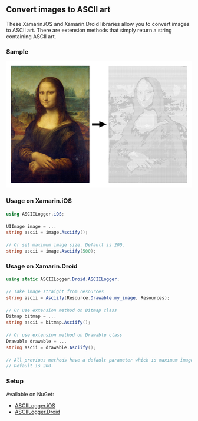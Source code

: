 ## Convert images to ASCII art

These Xamarin.iOS and Xamarin.Droid libraries allow you to convert images to ASCII art. There are extension methods that simply return a string containing ASCII art.

### Sample

![](etc/images/sample.jpg)

### Usage on Xamarin.iOS

```c#
using ASCIILogger.iOS;

UIImage image = ...
string ascii = image.Asciify();

// Or set maximum image size. Default is 200.
string ascii = image.Asciify(500);
```

### Usage on Xamarin.Droid

```c#
using static ASCIILogger.Droid.ASCIILogger;

// Take image straight from resources
string ascii = Asciify(Resource.Drawable.my_image, Resources);

// Or use extension method on Bitmap class
Bitmap bitmap = ...
string ascii = bitmap.Asciify();

// Or use extension method on Drawable class
Drawable drawable = ...
string ascii = drawable.Asciify();

// All previous methods have a default parameter which is maximum image size. 
// Default is 200.
```

### Setup

Available on NuGet:
* [ASCIILogger.iOS](https://www.nuget.org/packages/ASCIILogger.iOS/)
* [ASCIILogger.Droid](https://www.nuget.org/packages/ASCIILogger.Droid/)

